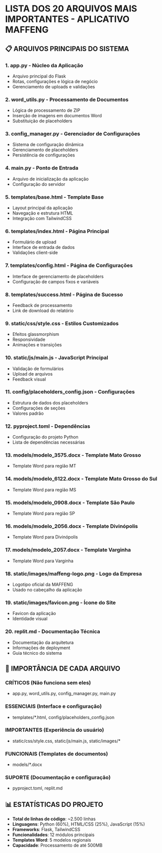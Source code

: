 
# LISTA DOS 20 ARQUIVOS MAIS IMPORTANTES - APLICATIVO MAFFENG

## 📋 ARQUIVOS PRINCIPAIS DO SISTEMA

### 1. **app.py** - Núcleo da Aplicação
- Arquivo principal do Flask
- Rotas, configurações e lógica de negócio
- Gerenciamento de uploads e validações

### 2. **word_utils.py** - Processamento de Documentos
- Lógica de processamento de ZIP
- Inserção de imagens em documentos Word
- Substituição de placeholders

### 3. **config_manager.py** - Gerenciador de Configurações
- Sistema de configuração dinâmica
- Gerenciamento de placeholders
- Persistência de configurações

### 4. **main.py** - Ponto de Entrada
- Arquivo de inicialização da aplicação
- Configuração do servidor

### 5. **templates/base.html** - Template Base
- Layout principal da aplicação
- Navegação e estrutura HTML
- Integração com TailwindCSS

### 6. **templates/index.html** - Página Principal
- Formulário de upload
- Interface de entrada de dados
- Validações client-side

### 7. **templates/config.html** - Página de Configurações
- Interface de gerenciamento de placeholders
- Configuração de campos fixos e variáveis

### 8. **templates/success.html** - Página de Sucesso
- Feedback de processamento
- Link de download do relatório

### 9. **static/css/style.css** - Estilos Customizados
- Efeitos glassmorphism
- Responsividade
- Animações e transições

### 10. **static/js/main.js** - JavaScript Principal
- Validação de formulários
- Upload de arquivos
- Feedback visual

### 11. **config/placeholders_config.json** - Configurações
- Estrutura de dados dos placeholders
- Configurações de seções
- Valores padrão

### 12. **pyproject.toml** - Dependências
- Configuração do projeto Python
- Lista de dependências necessárias

### 13. **models/modelo_3575.docx** - Template Mato Grosso
- Template Word para região MT

### 14. **models/modelo_6122.docx** - Template Mato Grosso do Sul
- Template Word para região MS

### 15. **models/modelo_0908.docx** - Template São Paulo
- Template Word para região SP

### 16. **models/modelo_2056.docx** - Template Divinópolis
- Template Word para Divinópolis

### 17. **models/modelo_2057.docx** - Template Varginha
- Template Word para Varginha

### 18. **static/images/maffeng-logo.png** - Logo da Empresa
- Logotipo oficial da MAFFENG
- Usado no cabeçalho da aplicação

### 19. **static/images/favicon.png** - Ícone do Site
- Favicon da aplicação
- Identidade visual

### 20. **replit.md** - Documentação Técnica
- Documentação da arquitetura
- Informações de deployment
- Guia técnico do sistema

## 🎯 IMPORTÂNCIA DE CADA ARQUIVO

### **CRÍTICOS (Não funciona sem eles)**
- app.py, word_utils.py, config_manager.py, main.py

### **ESSENCIAIS (Interface e configuração)**
- templates/*.html, config/placeholders_config.json

### **IMPORTANTES (Experiência do usuário)**
- static/css/style.css, static/js/main.js, static/images/*

### **FUNCIONAIS (Templates de documentos)**
- models/*.docx

### **SUPORTE (Documentação e configuração)**
- pyproject.toml, replit.md

## 📊 ESTATÍSTICAS DO PROJETO

- **Total de linhas de código**: ~2.500 linhas
- **Linguagens**: Python (60%), HTML/CSS (25%), JavaScript (15%)
- **Frameworks**: Flask, TailwindCSS
- **Funcionalidades**: 12 módulos principais
- **Templates Word**: 5 modelos regionais
- **Capacidade**: Processamento de até 500MB
